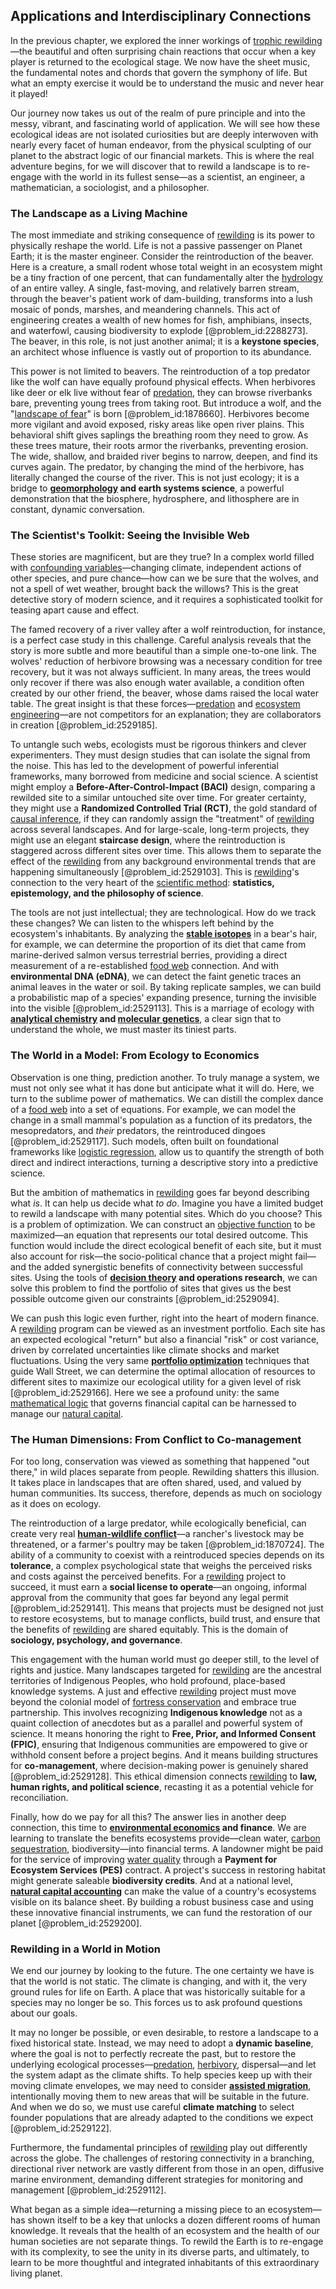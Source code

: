 ## Applications and Interdisciplinary Connections

In the previous chapter, we explored the inner workings of [trophic rewilding](@article_id:185391)—the beautiful and often surprising chain reactions that occur when a key player is returned to the ecological stage. We now have the sheet music, the fundamental notes and chords that govern the symphony of life. But what an empty exercise it would be to understand the music and never hear it played!

Our journey now takes us out of the realm of pure principle and into the messy, vibrant, and fascinating world of application. We will see how these ecological ideas are not isolated curiosities but are deeply interwoven with nearly every facet of human endeavor, from the physical sculpting of our planet to the abstract logic of our financial markets. This is where the real adventure begins, for we will discover that to rewild a landscape is to re-engage with the world in its fullest sense—as a scientist, an engineer, a mathematician, a sociologist, and a philosopher.

### The Landscape as a Living Machine

The most immediate and striking consequence of [rewilding](@article_id:140504) is its power to physically reshape the world. Life is not a passive passenger on Planet Earth; it is the master engineer. Consider the reintroduction of the beaver. Here is a creature, a small rodent whose total weight in an ecosystem might be a tiny fraction of one percent, that can fundamentally alter the [hydrology](@article_id:185756) of an entire valley. A single, fast-moving, and relatively barren stream, through the beaver's patient work of dam-building, transforms into a lush mosaic of ponds, marshes, and meandering channels. This act of engineering creates a wealth of new homes for fish, amphibians, insects, and waterfowl, causing biodiversity to explode [@problem_id:2288273]. The beaver, in this role, is not just another animal; it is a **keystone species**, an architect whose influence is vastly out of proportion to its abundance.

This power is not limited to beavers. The reintroduction of a top predator like the wolf can have equally profound physical effects. When herbivores like deer or elk live without fear of [predation](@article_id:141718), they can browse riverbanks bare, preventing young trees from taking root. But introduce a wolf, and the "[landscape of fear](@article_id:189775)" is born [@problem_id:1878660]. Herbivores become more vigilant and avoid exposed, risky areas like open river plains. This behavioral shift gives saplings the breathing room they need to grow. As these trees mature, their roots armor the riverbanks, preventing erosion. The wide, shallow, and braided river begins to narrow, deepen, and find its curves again. The predator, by changing the mind of the herbivore, has literally changed the course of the river. This is not just ecology; it is a bridge to **[geomorphology](@article_id:181528) and earth systems science**, a powerful demonstration that the biosphere, hydrosphere, and lithosphere are in constant, dynamic conversation.

### The Scientist's Toolkit: Seeing the Invisible Web

These stories are magnificent, but are they true? In a complex world filled with [confounding variables](@article_id:199283)—changing climate, independent actions of other species, and pure chance—how can we be sure that the wolves, and not a spell of wet weather, brought back the willows? This is the great detective story of modern science, and it requires a sophisticated toolkit for teasing apart cause and effect.

The famed recovery of a river valley after a wolf reintroduction, for instance, is a perfect case study in this challenge. Careful analysis reveals that the story is more subtle and more beautiful than a simple one-to-one link. The wolves' reduction of herbivore browsing was a necessary condition for tree recovery, but it was not always sufficient. In many areas, the trees would only recover if there was also enough water available, a condition often created by our other friend, the beaver, whose dams raised the local water table. The great insight is that these forces—[predation](@article_id:141718) and [ecosystem engineering](@article_id:173680)—are not competitors for an explanation; they are collaborators in creation [@problem_id:2529185].

To untangle such webs, ecologists must be rigorous thinkers and clever experimenters. They must design studies that can isolate the signal from the noise. This has led to the development of powerful inferential frameworks, many borrowed from medicine and social science. A scientist might employ a **Before-After-Control-Impact (BACI)** design, comparing a rewilded site to a similar untouched site over time. For greater certainty, they might use a **Randomized Controlled Trial (RCT)**, the gold standard of [causal inference](@article_id:145575), if they can randomly assign the "treatment" of [rewilding](@article_id:140504) across several landscapes. And for large-scale, long-term projects, they might use an elegant **staircase design**, where the reintroduction is staggered across different sites over time. This allows them to separate the effect of the [rewilding](@article_id:140504) from any background environmental trends that are happening simultaneously [@problem_id:2529103]. This is [rewilding](@article_id:140504)'s connection to the very heart of the [scientific method](@article_id:142737): **statistics, epistemology, and the philosophy of science**.

The tools are not just intellectual; they are technological. How do we track these changes? We can listen to the whispers left behind by the ecosystem's inhabitants. By analyzing the **[stable isotopes](@article_id:164048)** in a bear's hair, for example, we can determine the proportion of its diet that came from marine-derived salmon versus terrestrial berries, providing a direct measurement of a re-established [food web](@article_id:139938) connection. And with **environmental DNA (eDNA)**, we can detect the faint genetic traces an animal leaves in the water or soil. By taking replicate samples, we can build a probabilistic map of a species' expanding presence, turning the invisible into the visible [@problem_id:2529113]. This is a marriage of ecology with **[analytical chemistry](@article_id:137105) and [molecular genetics](@article_id:184222)**, a clear sign that to understand the whole, we must master its tiniest parts.

### The World in a Model: From Ecology to Economics

Observation is one thing, prediction another. To truly manage a system, we must not only see what it has done but anticipate what it will do. Here, we turn to the sublime power of mathematics. We can distill the complex dance of a [food web](@article_id:139938) into a set of equations. For example, we can model the change in a small mammal's population as a function of its predators, the mesopredators, and *their* predators, the reintroduced dingoes [@problem_id:2529117]. Such models, often built on foundational frameworks like [logistic regression](@article_id:135892), allow us to quantify the strength of both direct and indirect interactions, turning a descriptive story into a predictive science.

But the ambition of mathematics in [rewilding](@article_id:140504) goes far beyond describing what *is*. It can help us decide what *to do*. Imagine you have a limited budget to rewild a landscape with many potential sites. Which do you choose? This is a problem of optimization. We can construct an [objective function](@article_id:266769) to be maximized—an equation that represents our total desired outcome. This function would include the direct ecological benefit of each site, but it must also account for risk—the socio-political chance that a project might fail—and the added synergistic benefits of connectivity between successful sites. Using the tools of **[decision theory](@article_id:265488) and operations research**, we can solve this problem to find the portfolio of sites that gives us the best possible outcome given our constraints [@problem_id:2529094].

We can push this logic even further, right into the heart of modern finance. A [rewilding](@article_id:140504) program can be viewed as an investment portfolio. Each site has an expected ecological "return" but also a financial "risk" or cost variance, driven by correlated uncertainties like climate shocks and market fluctuations. Using the very same **[portfolio optimization](@article_id:143798)** techniques that guide Wall Street, we can determine the optimal allocation of resources to different sites to maximize our ecological utility for a given level of risk [@problem_id:2529166]. Here we see a profound unity: the same [mathematical logic](@article_id:140252) that governs financial capital can be harnessed to manage our [natural capital](@article_id:193939).

### The Human Dimensions: From Conflict to Co-management

For too long, conservation was viewed as something that happened "out there," in wild places separate from people. Rewilding shatters this illusion. It takes place in landscapes that are often shared, used, and valued by human communities. Its success, therefore, depends as much on sociology as it does on ecology.

The reintroduction of a large predator, while ecologically beneficial, can create very real **[human-wildlife conflict](@article_id:197437)**—a rancher's livestock may be threatened, or a farmer's poultry may be taken [@problem_id:1870724]. The ability of a community to coexist with a reintroduced species depends on its **tolerance**, a complex psychological state that weighs the perceived risks and costs against the perceived benefits. For a [rewilding](@article_id:140504) project to succeed, it must earn a **social license to operate**—an ongoing, informal approval from the community that goes far beyond any legal permit [@problem_id:2529141]. This means that projects must be designed not just to restore ecosystems, but to manage conflicts, build trust, and ensure that the benefits of [rewilding](@article_id:140504) are shared equitably. This is the domain of **sociology, psychology, and governance**.

This engagement with the human world must go deeper still, to the level of rights and justice. Many landscapes targeted for [rewilding](@article_id:140504) are the ancestral territories of Indigenous Peoples, who hold profound, place-based knowledge systems. A just and effective [rewilding](@article_id:140504) project must move beyond the colonial model of [fortress conservation](@article_id:181500) and embrace true partnership. This involves recognizing **Indigenous knowledge** not as a quaint collection of anecdotes but as a parallel and powerful system of science. It means honoring the right to **Free, Prior, and Informed Consent (FPIC)**, ensuring that Indigenous communities are empowered to give or withhold consent before a project begins. And it means building structures for **co-management**, where decision-making power is genuinely shared [@problem_id:2529128]. This ethical dimension connects [rewilding](@article_id:140504) to **law, human rights, and political science**, recasting it as a potential vehicle for reconciliation.

Finally, how do we pay for all this? The answer lies in another deep connection, this time to **[environmental economics](@article_id:191607) and finance**. We are learning to translate the benefits ecosystems provide—clean water, [carbon sequestration](@article_id:199168), biodiversity—into financial terms. A landowner might be paid for the service of improving [water quality](@article_id:180005) through a **Payment for Ecosystem Services (PES)** contract. A project's success in restoring habitat might generate saleable **biodiversity credits**. And at a national level, **[natural capital accounting](@article_id:201641)** can make the value of a country's ecosystems visible on its balance sheet. By building a robust business case and using these innovative financial instruments, we can fund the restoration of our planet [@problem_id:2529200].

### Rewilding in a World in Motion

We end our journey by looking to the future. The one certainty we have is that the world is not static. The climate is changing, and with it, the very ground rules for life on Earth. A place that was historically suitable for a species may no longer be so. This forces us to ask profound questions about our goals.

It may no longer be possible, or even desirable, to restore a landscape to a fixed historical state. Instead, we may need to adopt a **dynamic baseline**, where the goal is not to perfectly recreate the past, but to restore the underlying ecological processes—[predation](@article_id:141718), [herbivory](@article_id:147114), dispersal—and let the system adapt as the climate shifts. To help species keep up with their moving climate envelopes, we may need to consider **[assisted migration](@article_id:143201)**, intentionally moving them to new areas that will be suitable in the future. And when we do so, we must use careful **climate matching** to select founder populations that are already adapted to the conditions we expect [@problem_id:2529122].

Furthermore, the fundamental principles of [rewilding](@article_id:140504) play out differently across the globe. The challenges of restoring connectivity in a branching, directional river network are vastly different from those in an open, diffusive marine environment, demanding different strategies for monitoring and management [@problem_id:2529112].

What began as a simple idea—returning a missing piece to an ecosystem—has shown itself to be a key that unlocks a dozen different rooms of human knowledge. It reveals that the health of an ecosystem and the health of our human societies are not separate things. To rewild the Earth is to re-engage with its complexity, to see the unity in its diverse parts, and ultimately, to learn to be more thoughtful and integrated inhabitants of this extraordinary living planet.